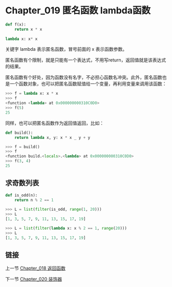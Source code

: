 # Chapter_019   匿名函数 lambda函数

```python
def f(x):
    return x * x
    
lambda x: x* x
```

关键字 lambda 表示匿名函数，冒号前面的 x 表示函数参数。

匿名函数有个限制，就是只能有一个表达式，不用写return，返回值就是该表达式的结果。

匿名函数有个好处，因为函数没有名字，不必担心函数名冲突。此外，匿名函数也是一个函数对象，也可以把匿名函数赋值给一个变量，再利用变量来调用该函数：

```python
>>> f = lambda x: x * x
>>> f
<function <lambda> at 0x000000000310C0D0>
>>> f(5)
25
```

同样，也可以把匿名函数作为返回值返回，比如：
```python
def build():
    return lambda x, y: x * x _ y + y

>>> f = build()
>>> f
<function build.<locals>.<lambda> at 0x000000000310C0D0>
>>> f(3, 4)
25
```

## 求奇数列表

```python
def is_odd(n):
    return n % 2 == 1
    
>>> L = list(filter(is_odd, range(1, 20)))
>>> L
[1, 3, 5, 7, 9, 11, 13, 15, 17, 19]

>>> L = list(filter(lambda x: x % 2 == 1, range(20)))
>>> L
[1, 3, 5, 7, 9, 11, 13, 15, 17, 19]
```

## 链接

上一节 [Chapter_018 返回函数](https://github.com/nizo2010/Study_Python_lxf/blob/master/Chapter_018.md "Chapter_018 返回函数")

下一节 [Chapter_020 装饰器](https://github.com/nizo2010/Study_Python_lxf/blob/master/Chapter_020.md "Chapter_020 装饰器")
